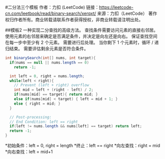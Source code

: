 #二分法三个模板
作者：力扣 (LeetCode)
链接：https://leetcode-cn.com/leetbook/read/binary-search/xerqxt/
来源：力扣（LeetCode）
著作权归作者所有。商业转载请联系作者获得授权，非商业转载请注明出处。

##模板2
一种实现二分查找的高级方法。
查找条件需要访问元素的直接右邻居。
使用元素的右邻居来确定是否满足条件，并决定是向左还是向右。
保证查找空间在每一步中至少有 2 个元素。
需要进行后处理。 当你剩下 1 个元素时，循环 / 递归结束。 需要评估剩余元素是否符合条件。
```java
int binarySearch(int[] nums, int target){
  if(nums == null || nums.length == 0)
    return -1;

  int left = 0, right = nums.length;
  while(left < right){
    // Prevent (left + right) overflow
    int mid = left + (right - left) / 2;
    if(nums[mid] == target){ return mid; }
    else if(nums[mid] < target) { left = mid + 1; }
    else { right = mid; }
  }

  // Post-processing:
  // End Condition: left == right
  if(left != nums.length && nums[left] == target) return left;
  return -1;
}
```
*初始条件：left = 0, right = length
*终止：left == right
*向左查找：right = mid
*向右查找：left = mid+1



